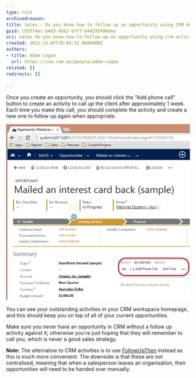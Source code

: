 ```yaml
---
type: rule
archivedreason: 
title: Sales - Do you know how to follow up an opportunity using CRM Activities?
guid: c93574ec-b4d3-4562-bff7-644295498dee
uri: sales-do-you-know-how-to-follow-up-an-opportunity-using-crm-activities
created: 2012-12-07T18:03:32.0000000Z
authors:
- title: Adam Cogan
  url: https://ssw.com.au/people/adam-cogan
related: []
redirects: []

---
```


Once you create an opportunity, you should click the "Add phone call" button to           create an activity to call up the client after approximately 1 week. Each time you           make this call, you should complete the activity and create a new one to follow up again when appropriate.

<!--endintro-->

![Figure: Use sales activities to follow up an opportunity](/rules/sales-do-you-know-how-to-follow-up-an-opportunity-using-crm-activities/FollowUpActivity.jpg)  

You can see your outstanding activities in your CRM workspace homepage, and this           should keep you on top of all of your current opportunities.

Make sure you never have an opportunity in CRM without a follow up activity against
          it; otherwise you're just hoping that they will remember to call you, which is never a good
          sales strategy.

**Note:** The alternative to CRM activities is to use [FollowUpThen](/do-you-follow-up-emails-effectively) instead as this is much more convenient. The downside is that these are not centralised, meaning that when a salesperson leaves an organisation, their opportunities will need to be handed over manually.

